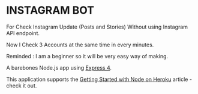 # INSTAGRAM BOT

For Check Instagram Update (Posts and Stories) 
Without using Instagram API endpoint.

Now I Check 3 Accounts at the same time in every minutes.


Reminded : I am a beginner so it will be very easy way of making.


A barebones Node.js app using [Express 4](http://expressjs.com/).

This application supports the [Getting Started with Node on Heroku](https://devcenter.heroku.com/articles/getting-started-with-nodejs) article - check it out.


